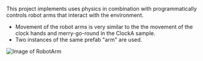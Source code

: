This project implements uses physics in combination with programmatically controls robot arms that interact with the environment.
- Movement of the robot arms is very similar to the the movement of the clock hands and merry-go-round in the ClockA sample. 
- Two instances of the same prefab "arm" are used.

![Image of RobotArm](http://cdn.rawgit.com/erikbuck/Unity3D_Examples/master/RobotArm/RobotArm.png)
